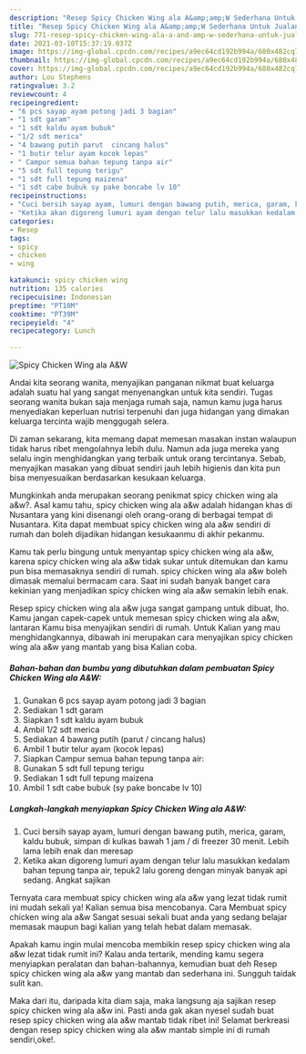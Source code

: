 ```yaml
---
description: "Resep Spicy Chicken Wing ala A&amp;amp;W Sederhana Untuk Jualan"
title: "Resep Spicy Chicken Wing ala A&amp;amp;W Sederhana Untuk Jualan"
slug: 771-resep-spicy-chicken-wing-ala-a-and-amp-w-sederhana-untuk-jualan
date: 2021-03-10T15:37:19.037Z
image: https://img-global.cpcdn.com/recipes/a9ec64cd192b994a/680x482cq70/spicy-chicken-wing-ala-aw-foto-resep-utama.jpg
thumbnail: https://img-global.cpcdn.com/recipes/a9ec64cd192b994a/680x482cq70/spicy-chicken-wing-ala-aw-foto-resep-utama.jpg
cover: https://img-global.cpcdn.com/recipes/a9ec64cd192b994a/680x482cq70/spicy-chicken-wing-ala-aw-foto-resep-utama.jpg
author: Lou Stephens
ratingvalue: 3.2
reviewcount: 4
recipeingredient:
- "6 pcs sayap ayam potong jadi 3 bagian"
- "1 sdt garam"
- "1 sdt kaldu ayam bubuk"
- "1/2 sdt merica"
- "4 bawang putih parut  cincang halus"
- "1 butir telur ayam kocok lepas"
- " Campur semua bahan tepung tanpa air"
- "5 sdt full tepung terigu"
- "1 sdt full tepung maizena"
- "1 sdt cabe bubuk sy pake boncabe lv 10"
recipeinstructions:
- "Cuci bersih sayap ayam, lumuri dengan bawang putih, merica, garam, kaldu bubuk, simpan di kulkas bawah 1 jam / di freezer 30 menit. Lebih lama lebih enak dan meresap"
- "Ketika akan digoreng lumuri ayam dengan telur lalu masukkan kedalam bahan tepung tanpa air, tepuk2 lalu goreng dengan minyak banyak api sedang. Angkat sajikan"
categories:
- Resep
tags:
- spicy
- chicken
- wing

katakunci: spicy chicken wing 
nutrition: 135 calories
recipecuisine: Indonesian
preptime: "PT10M"
cooktime: "PT39M"
recipeyield: "4"
recipecategory: Lunch

---
```



![Spicy Chicken Wing ala A&amp;W](https://img-global.cpcdn.com/recipes/a9ec64cd192b994a/680x482cq70/spicy-chicken-wing-ala-aw-foto-resep-utama.jpg)

Andai kita seorang wanita, menyajikan panganan nikmat buat keluarga adalah suatu hal yang sangat menyenangkan untuk kita sendiri. Tugas seorang  wanita bukan saja menjaga rumah saja, namun kamu juga harus menyediakan keperluan nutrisi terpenuhi dan juga hidangan yang dimakan keluarga tercinta wajib menggugah selera.

Di zaman  sekarang, kita memang dapat memesan masakan instan walaupun tidak harus ribet mengolahnya lebih dulu. Namun ada juga mereka yang selalu ingin menghidangkan yang terbaik untuk orang tercintanya. Sebab, menyajikan masakan yang dibuat sendiri jauh lebih higienis dan kita pun bisa menyesuaikan berdasarkan kesukaan keluarga. 



Mungkinkah anda merupakan seorang penikmat spicy chicken wing ala a&amp;w?. Asal kamu tahu, spicy chicken wing ala a&amp;w adalah hidangan khas di Nusantara yang kini disenangi oleh orang-orang di berbagai tempat di Nusantara. Kita dapat membuat spicy chicken wing ala a&amp;w sendiri di rumah dan boleh dijadikan hidangan kesukaanmu di akhir pekanmu.

Kamu tak perlu bingung untuk menyantap spicy chicken wing ala a&amp;w, karena spicy chicken wing ala a&amp;w tidak sukar untuk ditemukan dan kamu pun bisa memasaknya sendiri di rumah. spicy chicken wing ala a&amp;w boleh dimasak memalui bermacam cara. Saat ini sudah banyak banget cara kekinian yang menjadikan spicy chicken wing ala a&amp;w semakin lebih enak.

Resep spicy chicken wing ala a&amp;w juga sangat gampang untuk dibuat, lho. Kamu jangan capek-capek untuk memesan spicy chicken wing ala a&amp;w, lantaran Kamu bisa menyajikan sendiri di rumah. Untuk Kalian yang mau menghidangkannya, dibawah ini merupakan cara menyajikan spicy chicken wing ala a&amp;w yang mantab yang bisa Kalian coba.

<!--inarticleads1-->

##### Bahan-bahan dan bumbu yang dibutuhkan dalam pembuatan Spicy Chicken Wing ala A&amp;W:

1. Gunakan 6 pcs sayap ayam potong jadi 3 bagian
1. Sediakan 1 sdt garam
1. Siapkan 1 sdt kaldu ayam bubuk
1. Ambil 1/2 sdt merica
1. Sediakan 4 bawang putih (parut / cincang halus)
1. Ambil 1 butir telur ayam (kocok lepas)
1. Siapkan  Campur semua bahan tepung tanpa air:
1. Gunakan 5 sdt full tepung terigu
1. Sediakan 1 sdt full tepung maizena
1. Ambil 1 sdt cabe bubuk (sy pake boncabe lv 10)




<!--inarticleads2-->

##### Langkah-langkah menyiapkan Spicy Chicken Wing ala A&amp;W:

1. Cuci bersih sayap ayam, lumuri dengan bawang putih, merica, garam, kaldu bubuk, simpan di kulkas bawah 1 jam / di freezer 30 menit. Lebih lama lebih enak dan meresap
1. Ketika akan digoreng lumuri ayam dengan telur lalu masukkan kedalam bahan tepung tanpa air, tepuk2 lalu goreng dengan minyak banyak api sedang. Angkat sajikan




Ternyata cara membuat spicy chicken wing ala a&amp;w yang lezat tidak rumit ini mudah sekali ya! Kalian semua bisa mencobanya. Cara Membuat spicy chicken wing ala a&amp;w Sangat sesuai sekali buat anda yang sedang belajar memasak maupun bagi kalian yang telah hebat dalam memasak.

Apakah kamu ingin mulai mencoba membikin resep spicy chicken wing ala a&amp;w lezat tidak rumit ini? Kalau anda tertarik, mending kamu segera menyiapkan peralatan dan bahan-bahannya, kemudian buat deh Resep spicy chicken wing ala a&amp;w yang mantab dan sederhana ini. Sungguh taidak sulit kan. 

Maka dari itu, daripada kita diam saja, maka langsung aja sajikan resep spicy chicken wing ala a&amp;w ini. Pasti anda gak akan nyesel sudah buat resep spicy chicken wing ala a&amp;w mantab tidak ribet ini! Selamat berkreasi dengan resep spicy chicken wing ala a&amp;w mantab simple ini di rumah sendiri,oke!.

